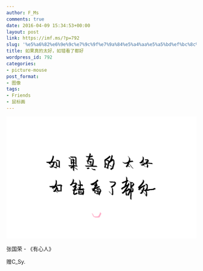 ```yaml
---
author: F_Ms
comments: true
date: 2016-04-09 15:34:53+00:00
layout: post
link: https://imf.ms/?p=792
slug: '%e5%a6%82%e6%9e%9c%e7%9c%9f%e7%9a%84%e5%a4%aa%e5%a5%bd%ef%bc%8c%e5%a6%82%e9%94%99%e7%9c%8b%e4%ba%86%e9%83%bd%e5%a5%bd'
title: 如果真的太好，如错看了都好
wordpress_id: 792
categories:
- picture-mouse
post_format:
- 图像
tags:
- Friends
- 鼠标画
---
```


![如果真的太好，如错看了都好_20160409](/img/post/wp/2016/04/如果真的太好，如错看了都好_20160409.png)


张国荣 - 《有心人》




赠C_Sy.
